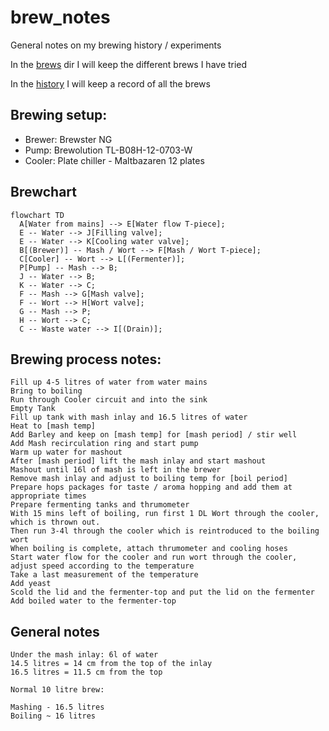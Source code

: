 # brew_notes

General notes on my brewing history / experiments

In the [brews](brews) dir I will keep the different brews I have tried

In the [history](history) I will keep a record of all the brews

## Brewing setup:

 - Brewer: Brewster NG
 - Pump: Brewolution TL-B08H-12-0703-W
 - Cooler: Plate chiller - Maltbazaren 12 plates


## Brewchart
```mermaid
flowchart TD
  A[Water from mains] --> E[Water flow T-piece];
  E -- Water --> J[Filling valve];
  E -- Water --> K[Cooling water valve];
  B[(Brewer)] -- Mash / Wort --> F[Mash / Wort T-piece];
  C[Cooler] -- Wort --> L[(Fermenter)];
  P[Pump] -- Mash --> B;
  J -- Water --> B;
  K -- Water --> C;
  F -- Mash --> G[Mash valve];
  F -- Wort --> H[Wort valve];
  G -- Mash --> P;
  H -- Wort --> C;
  C -- Waste water --> I[(Drain)];
```

## Brewing process notes:
```
Fill up 4-5 litres of water from water mains
Bring to boiling
Run through Cooler circuit and into the sink
Empty Tank
Fill up tank with mash inlay and 16.5 litres of water
Heat to [mash temp]
Add Barley and keep on [mash temp] for [mash period] / stir well 
Add Mash recirculation ring and start pump
Warm up water for mashout
After [mash period] lift the mash inlay and start mashout
Mashout until 16l of mash is left in the brewer
Remove mash inlay and adjust to boiling temp for [boil period]
Prepare hops packages for taste / aroma hopping and add them at appropriate times
Prepare fermenting tanks and thrumometer
With 15 mins left of boiling, run first 1 DL Wort through the cooler, which is thrown out.
Then run 3-4l through the cooler which is reintroduced to the boiling wort
When boiling is complete, attach thrumometer and cooling hoses
Start water flow for the cooler and run wort through the cooler, adjust speed according to the temperature
Take a last measurement of the temperature
Add yeast
Scold the lid and the fermenter-top and put the lid on the fermenter
Add boiled water to the fermenter-top
```


## General notes
```
Under the mash inlay: 6l of water
14.5 litres = 14 cm from the top of the inlay
16.5 litres = 11.5 cm from the top

Normal 10 litre brew:

Mashing - 16.5 litres
Boiling ~ 16 litres
```
